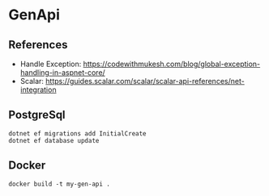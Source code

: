 # GenApi

## References

-   Handle Exception: https://codewithmukesh.com/blog/global-exception-handling-in-aspnet-core/
-   Scalar: https://guides.scalar.com/scalar/scalar-api-references/net-integration

## PostgreSql

```terminal
dotnet ef migrations add InitialCreate
dotnet ef database update
```

## Docker

```terminal
docker build -t my-gen-api .
```
